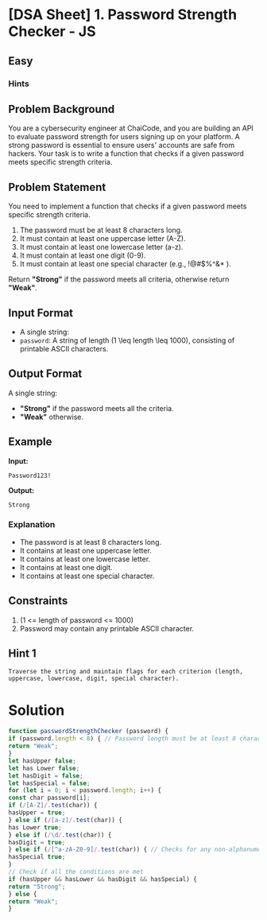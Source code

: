 # [DSA Sheet] 1. Password Strength Checker - JS

## Easy

### Hints

## Problem Background
You are a cybersecurity engineer at ChaiCode, and you are building an API to evaluate password strength for users signing up on your platform. A strong password is essential to ensure users' accounts are safe from hackers. Your task is to write a function that checks if a given password meets specific strength criteria.

## Problem Statement
You need to implement a function that checks if a given password meets specific strength criteria.

1. The password must be at least 8 characters long.
2. It must contain at least one uppercase letter (A-Z).
3. It must contain at least one lowercase letter (a-z).
4. It must contain at least one digit (0-9).
5. It must contain at least one special character (e.g., !@#$%^&* ).

Return **"Strong"** if the password meets all criteria, otherwise return **"Weak"**.

## Input Format
- A single string:
- `password`: A string of length (1 \leq length \leq 1000), consisting of printable ASCII characters.

## Output Format
A single string:
- **"Strong"** if the password meets all the criteria.
- **"Weak"** otherwise.

## Example
**Input:**
```plaintext
Password123!
```
**Output:**
```plaintext
Strong
```

### Explanation
- The password is at least 8 characters long.
- It contains at least one uppercase letter.
- It contains at least one lowercase letter.
- It contains at least one digit.
- It contains at least one special character.

## Constraints
1. (1 <= length of password <= 1000)
2. Password may contain any printable ASCII character.

## Hint 1
```plaintext
Traverse the string and maintain flags for each criterion (length, uppercase, lowercase, digit, special character).
```

# Solution
```js
function passwordStrengthChecker (password) {
if (password.length < 8) { // Password length must be at least 8 characters
return "Weak";
}
let hasUpper false;
let has Lower false;
let hasDigit = false;
let hasSpecial = false;
for (let i = 0; i < password.length; i++) {
const char password[i];
if (/[A-Z]/.test(char)) {
hasUpper = true;
} else if (/[a-z]/.test(char)) {
has Lower true;
} else if (/\d/.test(char)) {
hasDigit = true;
} else if (/[^a-zA-Z0-9]/.test(char)) { // Checks for any non-alphanumeric character
hasSpecial true;
}
// Check if all the conditions are met
if (hasUpper && hasLower && hasDigit && hasSpecial) {
return "Strong";
} else {
return "Weak";
}
```